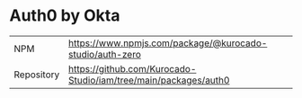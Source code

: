 # Auth0 by Okta

|            |                                                                   |
| ---------- | ----------------------------------------------------------------- |
| NPM        | <https://www.npmjs.com/package/@kurocado-studio/auth-zero>        |
| Repository | <https://github.com/Kurocado-Studio/iam/tree/main/packages/auth0> |
